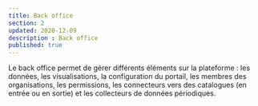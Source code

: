 ```yaml
---
title: Back office
section: 2
updated: 2020-12-09
description : Back office
published: true
---
```

Le back office permet de gérer différents éléments sur la plateforme :  les données, les visualisations, la configuration du portail, les membres des organisations, les permissions, les connecteurs vers des catalogues (en entrée ou en sortie) et les collecteurs de données périodiques.
